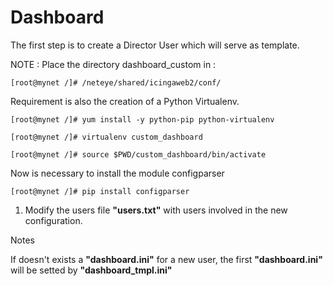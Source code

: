 # Dashboard

The first step is to create a Director User which will serve as template.

NOTE : Place the directory dashboard_custom in :

    [root@mynet /]# /neteye/shared/icingaweb2/conf/

Requirement is also the creation of a Python Virtualenv.

    [root@mynet /]# yum install -y python-pip python-virtualenv
    
    [root@mynet /]# virtualenv custom_dashboard

    [root@mynet /]# source $PWD/custom_dashboard/bin/activate

Now is necessary to install the module configparser

    [root@mynet /]# pip install configparser




1. Modify the users file **"users.txt"** with users involved in the new configuration.


Notes

If doesn't exists a **"dashboard.ini"** for a new user, the first **"dashboard.ini"** will be setted by **"dashboard_tmpl.ini"**
